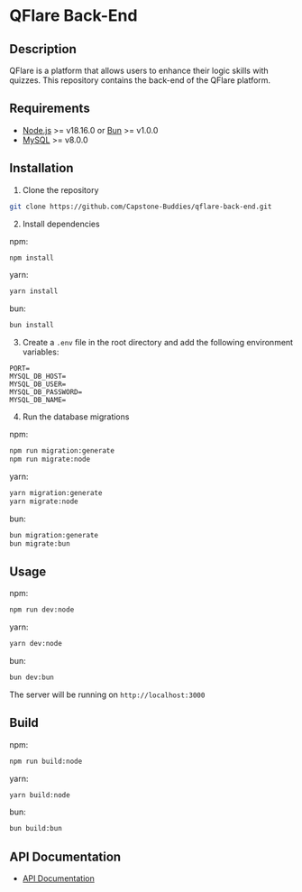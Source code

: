 # QFlare Back-End

## Description

QFlare is a platform that allows users to enhance their logic skills with quizzes. This repository contains the back-end of the QFlare platform.

## Requirements

- [Node.js](https://nodejs.org/) >= v18.16.0 or [Bun](https://bun.sh/) >= v1.0.0
- [MySQL](https://www.mysql.com/) >= v8.0.0

## Installation

1. Clone the repository

```bash
git clone https://github.com/Capstone-Buddies/qflare-back-end.git
```

2. Install dependencies

npm:

```bash
npm install
```

yarn:

```bash
yarn install
```

bun:

```bash
bun install
```

3. Create a `.env` file in the root directory and add the following environment variables:

```env
PORT=
MYSQL_DB_HOST=
MYSQL_DB_USER=
MYSQL_DB_PASSWORD=
MYSQL_DB_NAME=
```

4. Run the database migrations

npm:

```bash
npm run migration:generate
npm run migrate:node
```

yarn:

```bash
yarn migration:generate
yarn migrate:node
```

bun:

```bash
bun migration:generate
bun migrate:bun
```

## Usage

npm:

```bash
npm run dev:node
```

yarn:

```bash
yarn dev:node
```

bun:

```bash
bun dev:bun
```

The server will be running on `http://localhost:3000`

## Build

npm:

```bash
npm run build:node
```

yarn:

```bash
yarn build:node
```

bun:

```bash
bun build:bun
```

## API Documentation

- [API Documentation](API%20Documentation.md)
